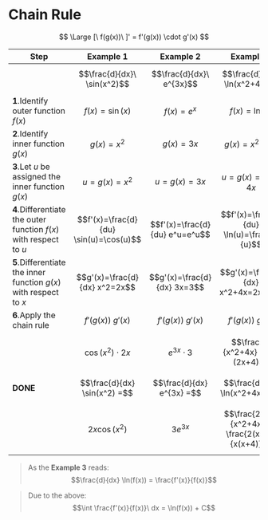 # Chain Rule

$$
\Large
[\ f(g(x))\ ]' = f'(g(x)) \cdot g'(x)
$$


| Step | Example 1 | Example 2 | Example 3 |
|--|--|--|--|
| | $$\frac{d}{dx}\ \sin(x^2)$$ | $$\frac{d}{dx}\ e^{3x}$$ | $$\frac{d}{dx}\ \ln(x^2+4x)$$ |
| **1**.Identify outer function $f(x)$ | $$f(x)=\sin(x)$$ | $$f(x)=e^x$$ | $$f(x)=\ln(x)$$ |
| **2**.Identify inner function $g(x)$ | $$g(x)=x^2$$ | $$g(x)=3x$$ | $$g(x)=x^2+4x$$ |
| **3**.Let $u$ be assigned the inner function $g(x)$ | $$u=g(x)=x^2$$ | $$u=g(x)=3x$$ | $$u=g(x)=x^2+4x$$ |
| **4**.Differentiate the outer function $f(x)$ with respect to $u$ | $$f'(x)=\frac{d}{du} \sin(u)=\cos(u)$$ | $$f'(x)=\frac{d}{du} e^u=e^u$$ | $$f'(x)=\frac{d}{du} \ln(u)=\frac{1}{u}$$ |
| **5**.Differentiate the inner function $g(x)$ with respect to $x$ | $$g'(x)=\frac{d}{dx} x^2=2x$$ | $$g'(x)=\frac{d}{dx} 3x=3$$ | $$g'(x)=\frac{d}{dx} x^2+4x=2x+4$$ |
| **6**.Apply the chain rule | $$f'(g(x))\ g'(x)$$ | $$f'(g(x))\ g'(x)$$ | $$f'(g(x))\ g'(x)$$ |
| | $$\cos(x^2) \cdot 2x$$ | $$e^{3x} \cdot 3$$ | $$\frac{1}{x^2+4x} \cdot (2x+4)$$ |
| **DONE** | $$\frac{d}{dx} \sin(x^2) =$$ | $$\frac{d}{dx} e^{3x} =$$ | $$\frac{d}{dx} \ln(x^2+4x) =$$ |
| | $$2x \cos(x^2)$$ | $$3e^{3x}$$ | $$\frac{2x+4}{x^2+4x} = \frac{2(x+2)}{x(x+4)}$$ |

> As the **Example 3** reads:
> $$\frac{d}{dx} \ln(f(x)) = \frac{f'(x)}{f(x)}$$

> Due to the above:
> $$\int \frac{f'(x)}{f(x)}\ dx = \ln(f(x)) + C$$
